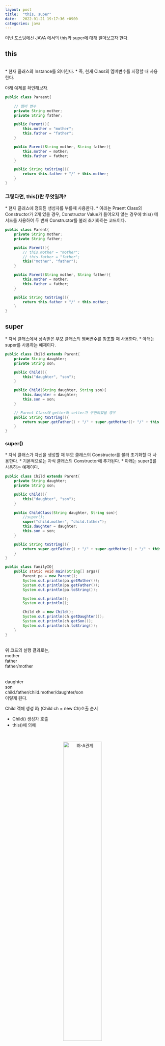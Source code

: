 ```yaml
---
layout: post
title:  "this, super"
date:   2022-01-21 19:17:36 +0900
categories: java
---
```

이번 포스팅에선 JAVA 에서의 this와 super에 대해 알아보고자 한다.

<h2>this</h2>
<br>
* 현재 클래스의 Instance를 의미한다.
* 즉, 현재 Class의 멤버변수를 지정할 때 사용한다.

아래 예제를 확인해보자.
```java
public class Paraent{
    
    // 멤버 변수
    private String mother;
    private String father;

    public Parent(){
        this.mother = "mother";
        this.father = "father";
    }

    public Parent(String mother, String father){
        this.mother = mother;
        this.father = father;
    }

    public String toString(){
        return this.father + "/" + this.mother;
    }
}
```

<h3>그렇다면, this()란 무엇일까?</h3>
* 현재 클래스에 정의된 생성자를 부를때 사용한다.
* 아래는 Praent Class의 Constructor가 2개 있을 경우, Constructor Value가 들어오지 않는 경우에 this() 메서드를 사용하여 두 번째 Constructor를 불러 초기화하는 코드이다.

```java
public class Parent{
    private String mother;
    private String father;

    public Parent(){
        // this.mother = "mother";
        // this.father = "father";
        this("mother", "father");
    }

    public Parent(String mother, String father){
        this.mother = mother;
        this.father = father;
    }

    public String toString(){
        return this.father + "/" + this.mother;
    }
}
```


<h2>super</h2>
* 자식 클래스에서 상속받은 부모 클래스의 멤버변수를 참조할 때 사용한다.
* 아래는 super를 사용하는 예제이다.

```java
public class Child extends Parent{
    private String daughter;
    private String son;

    public Child(){
        this("daughter", "son");
    }

    public Child(String daughter, String son){
        this.daughter = daughter;
        this.son = son;
    }

    // Parent Class에 getter와 setter가 구현되있을 경우
    public String toString(){
        return super.getFather() + "/" + super.getMother()+ "/" + this.daughter + "/" + this.son;
    }
}
```


<h3>super()</h3>
* 자식 클래스가 자신을 생성할 때 부모 클래스의 Constructor를 불러 초기화할 때 사용한다.
* 기본적으로는 자식 클래스의 Constructor에 추가된다.
* 아래는 super()를 사용하는 예제이다.

```java
public class Child extends Parent{
    private String daughter;
    private String son;

    public Child(){
        this("daughter", "son");
    }
    
    public ChildClass(String daughter, String son){
        //super();
        super("child.mother", "child.father");
        this.daughter = daughter;
        this.son = son;
    }

    public String toString(){
        return super.getFather() + "/" + super.getMother() + "/" + this.daughter+ "/" + this.son;
    }
}

public class familyIO{
    public static void main(String[] args){
        Parent pa = new Parent();
        System.out.println(pa.getMother());
        System.out.println(pa.getFather());
        System.out.println(pa.toString());

        System.out.println();
        System.out.println();

        Child ch = new Child();
        System.out.println(ch.getDaughter());
        System.out.println(ch.getSon());
        System.out.println(ch.toString());
    }
}
```
<br>
위 코드의 실행 결과로는,<br>
mother<br>
father<br>
father/mother<br>
<br>
<br>
daughter<br>
son<br>
child.father/child.mother/daughter/son
<br>
이렇게 된다.

<b4>Child 객체 생성 時 (Child ch = new Ch)호출 순서</b4>
* Child() 생성자 호출
* this()에 의해 


<br>
<p align="center">
    <img src="https://img1.daumcdn.net/thumb/R1280x0/?scode=mtistory2&fname=https%3A%2F%2Fblog.kakaocdn.net%2Fdn%2Fxy28c%2FbtqFa77tFXV%2FBEOrJ7TikSk3fAfpnEhUJK%2Fimg.png" width="50%" height="50%" title="IS-A관계"/>
</p>

<h2>HAS - A</h2>
* ~ 를 가진다.
* HAS-A 관계에서는 상속을 사용하지 않는다.
* HAS-A 관계(Has a relationship, association)는 일반적인 포함 개념의 관계이다.
* HAS-A 관계는 다른 클래스의 기능(변수 혹은 메서드)을 받아들여 사용한다.


<br>
<h2>상속의 잘못된 생각</h2>
* __상속을 코드 재사용의 개념으로 이해하면 안된다.__
* 코드를 재사용할 수 있다고 마구잡이로 잘못 사용하는 경우가 있는데, 상속을 사용하면 클래스 間 결합도가 높아져 상위 클래스를 수정해야할 때 하위클래스에 미치는 영향이 매우 크다. 
* 결국, 상속은 IS-A 관계에서 사용해야 한다고 볼 수 있다.


<br>
<h2>나의 생각 및 정리</h2>
* 결국 HAS-A 관계는 멤버변수화라고 생각한다. (Computer Class에 CPU와 RAM, MainBoard Class가 존재하듯)
* 상속은 형제는 따지지 않으며 위아래만 따진다.

HAS-A 관계의 예를 들어보자.
```java
public Class Cpu{
    String productCompany = intel;
    String series = coreI;
    int generation = 12;
}

public Class Ram{
    String productCompany = samsung;
    String classification = ddr4;
    int capacity = 8;
    boolean isDesktop = true;
    int bandwidth = 2666;
}

public Class Computer {
    CPU cpu;
    RAM ram;
}

```
위 코드에서, Computer와 Cpu(또는 Ram) Class 사이의 관계가 상속을 받아야 된다고 생각하는가? 아니다. IS-A 관계를 생각해보자. 
* 컴퓨터는 CPU 이다. (X)
* CPU는 컴퓨터 이다. (X)


둘 다 뭔가 이상하다. 그렇다면 ~ 를 가진다를 대입해보자.
* 컴퓨터는 CPU를 가진다. (O)
* CPU는 컴퓨터를 가진다. (X)


<br>
결국, HAS-A 관계는 하나의 객체가 다른 객체를 "(부분으로서) 갖거나" 하는 경우에 사용하는 것을 알 수 있다.
<br>
만약, IS-A 관계가 확실한지에 대해 의문을 가진다면, HAS-A 관계를 한번 생각해보자. 


<br>
[설명 출처][설명]<br>
[설명 출처2][설명2]<br>

[설명]: https://zangzangs.tistory.com/44
[설명2]: https://minusi.tistory.com/entry/%EA%B0%9D%EC%B2%B4-%EC%A7%80%ED%96%A5%EC%A0%81-%EA%B4%80%EC%A0%90%EC%97%90%EC%84%9C%EC%9D%98-has-a%EC%99%80-is-a-%EC%B0%A8%EC%9D%B4%EC%A0%90